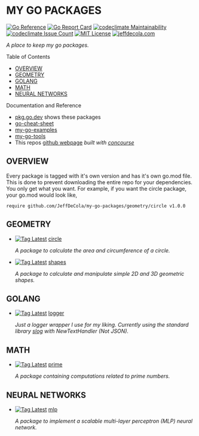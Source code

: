 # MY GO PACKAGES

[![Go Reference](https://pkg.go.dev/badge/github.com/JeffDeCola/my-go-packages.svg)](https://pkg.go.dev/github.com/JeffDeCola/my-go-packages)
[![Go Report Card](https://goreportcard.com/badge/github.com/JeffDeCola/my-go-packages)](https://goreportcard.com/report/github.com/JeffDeCola/my-go-packages)
[![codeclimate Maintainability](https://api.codeclimate.com/v1/badges/429352c4ab8e00602452/maintainability)](https://codeclimate.com/github/JeffDeCola/my-go-packages/maintainability)
[![codeclimate Issue Count](https://codeclimate.com/github/JeffDeCola/my-go-packages/badges/issue_count.svg)](https://codeclimate.com/github/JeffDeCola/my-go-packages/issues)
[![MIT License](https://img.shields.io/:license-mit-blue.svg)](https://jeffdecola.mit-license.org)
[![jeffdecola.com](https://img.shields.io/badge/website-jeffdecola.com-blue)](https://jeffdecola.com)

_A place to keep my go packages._

Table of Contents

* [OVERVIEW](https://github.com/JeffDeCola/my-go-packages#overview)
* [GEOMETRY](https://github.com/JeffDeCola/my-go-packages#geometry)
* [GOLANG](https://github.com/JeffDeCola/my-go-packages#golang)
* [MATH](https://github.com/JeffDeCola/my-go-packages#math)
* [NEURAL NETWORKS](https://github.com/JeffDeCola/my-go-packages#neural-networks)

Documentation and Reference

* [pkg.go.dev](https://pkg.go.dev/github.com/JeffDeCola/my-go-packages)
  shows these packages
* [go-cheat-sheet](https://github.com/JeffDeCola/my-cheat-sheets/tree/master/software/development/languages/go-cheat-sheet)
* [my-go-examples](https://github.com/JeffDeCola/my-go-examples)
* [my-go-tools](https://github.com/JeffDeCola/my-go-tools)
* This repos
  [github webpage](https://jeffdecola.github.io/my-go-packages/)
  _built with
  [concourse](https://github.com/JeffDeCola/my-go-packages/blob/master/ci-README.md)_

## OVERVIEW

Every package is tagged with it's own version and has it's
own go.mod file. This is done to prevent downloading the entire repo for
your dependencies. You only get what you want.
For example, if you want the circle package, your go.mod would look like,

```text
require github.com/JeffDeCola/my-go-packages/geometry/circle v1.0.0
```

## GEOMETRY

* [![Tag Latest](https://img.shields.io/badge/v0.0.1-blue)](https://github.com/JeffDeCola/my-go-packages/releases/tag/geometry/circle/v0.0.1)
  [circle](https://github.com/JeffDeCola/my-go-packages/tree/master/geometry/circle)

  _A package to calculate the area and circumference of a circle._

* [![Tag Latest](https://img.shields.io/badge/v0.0.1-blue)](https://github.com/JeffDeCola/my-go-packages/releases/tag/geometry/shapes/v0.0.1)
  [shapes](https://github.com/JeffDeCola/my-go-packages/tree/master/geometry/shapes)

  _A package to calculate and manipulate simple 2D and 3D geometric shapes._

## GOLANG

* [![Tag Latest](https://img.shields.io/badge/v0.0.1-blue)](https://github.com/JeffDeCola/my-go-packages/releases/tag/golang/logger/v0.0.1)
  [logger](https://github.com/JeffDeCola/my-go-packages/tree/master/golang/logger)

  _Just a logger wrapper I use for my liking.
  Currently using the standard library
  [slog](https://pkg.go.dev/log/slog)
  with NewTextHandler (Not JSON)._

## MATH

* [![Tag Latest](https://img.shields.io/badge/v0.0.1-blue)](https://github.com/JeffDeCola/my-go-packages/releases/tag/math/prime/v0.0.1)
  [prime](https://github.com/JeffDeCola/my-go-packages/tree/master/math/prime)

  _A package containing computations related to prime numbers._

## NEURAL NETWORKS

* [![Tag Latest](https://img.shields.io/badge/v0.0.1-blue)](https://github.com/JeffDeCola/my-go-packages/releases/tag/neural-networks/mlp/v0.0.1)
  [mlp](https://github.com/JeffDeCola/my-go-packages/tree/master/neural-networks/mlp)

  _A package to implement a scalable multi-layer
  perceptron (MLP) neural network._
